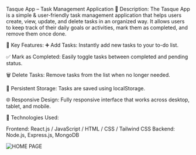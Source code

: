 Tasque App – Task Management Application 📝 Description: The Tasque App is a simple & user-friendly task management application that helps users create, view, update, and delete tasks in an organized way. It allows users to keep track of their daily goals or activities, mark them as completed, and remove them once done.

🚀 Key Features: ➕ Add Tasks: Instantly add new tasks to your to-do list.

✅ Mark as Completed: Easily toggle tasks between completed and pending status.

🗑️ Delete Tasks: Remove tasks from the list when no longer needed.

💾 Persistent Storage: Tasks are saved using localStorage.

🌐 Responsive Design: Fully responsive interface that works across desktop, tablet, and mobile.

🧱 Technologies Used: 

Frontend: React.js / JavaScript / HTML / CSS / Tailwind CSS
Backend: Node.js, Express.js, MongoDB


![HOME PAGE](https://github.com/user-attachments/assets/355174c6-3a9e-4240-9076-e9e894cc39df)
